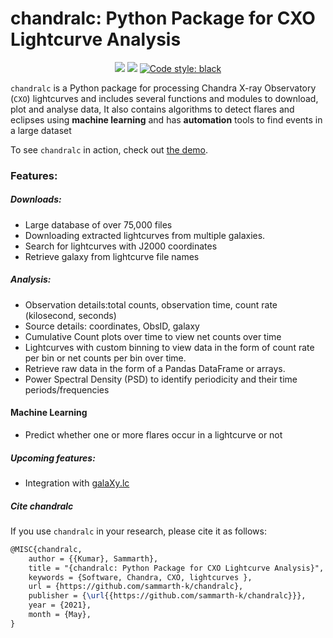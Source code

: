 # chandralc: Python Package for CXO Lightcurve Analysis

<p align="center">
 <a href="LICENSE.txt"><img src = "https://img.shields.io/github/license/sammarth-k/chandralc?logo=MIT"></a> <a herf="https://python.org" target="_blank"><img src="https://img.shields.io/badge/Made%20with-Python-306998.svg"></a> <a href="https://github.com/psf/black"><img alt="Code style: black" src="https://img.shields.io/badge/code%20style-black-000000.svg"></a>

``chandralc`` is a Python package for processing Chandra X-ray Observatory (``CXO``) lightcurves and includes several functions and modules to download, plot and analyse data, It also contains algorithms to detect flares and eclipses using **machine learning** and has **automation** tools to find events in a large dataset

To see ``chandralc`` in action, check out <a href="https://github.com/sammarth-k/chandralc/blob/main/demo.ipynb">the demo</a>.

### Features:

##### Downloads:

- Large database of over 75,000 files
- Downloading extracted lightcurves from multiple galaxies.
- Search for lightcurves with J2000 coordinates
- Retrieve galaxy from lightcurve file names

##### Analysis:

- Observation details:total counts, observation time, count rate (kilosecond, seconds)
- Source details: coordinates, ObsID, galaxy
- Cumulative Count plots over time to view net counts over time
- Lightcurves with custom binning to view data in the form of count rate per bin or net counts per bin over time.
- Retrieve raw data in the form of a Pandas DataFrame or arrays.
- Power Spectral Density (PSD) to identify periodicity and their time periods/frequencies

#### Machine Learning

- Predict whether one or more flares occur in a lightcurve or not

##### Upcoming features:

- Integration with <a href="https://github.com/sammarth-k/galaXy.lc"> galaXy.lc </a>

##### Cite chandralc

If you use ``chandralc`` in your research, please cite it as follows:

```tex
@MISC{chandralc,
	author = {{Kumar}, Sammarth},
	title = "{chandralc: Python Package for CXO Lightcurve Analysis}",
	keywords = {Software, Chandra, CXO, lightcurves },
	url = {https://github.com/sammarth-k/chandralc},
	publisher = {\url{{https://github.com/sammarth-k/chandralc}}},
	year = {2021},
	month = {May},
}
```
